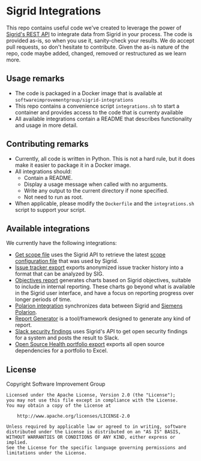# Sigrid Integrations

This repo contains useful code we've created to leverage the power of [Sigrid's REST API](https://docs.sigrid-says.com/integrations/sigrid-api-documentation.html) to integrate data from Sigrid in your process. The code is provided as-is, so when you use it, sanity-check your results. We do accept pull requests, so don't hesitate to contribute. Given the as-is nature of the repo, code maybe added, changed, removed or restructured as we learn more.

## Usage remarks

- The code is packaged in a Docker image that is available at `softwareimprovementgroup/sigrid-integrations`
- This repo contains a convenience script `integrations.sh` to start a container and provides access to the code that is currenty available
- All available integrations contain a README that describes functionality and usage in more detail.

## Contributing remarks

- Currently, all code is written in Python. This is not a hard rule, but it does make it easier to package it in a Docker image.
- All integrations should:
  - Contain a README.
  - Display a usage message when called with no arguments.
  - Write any output to the current directory if none specified.
  - Not need to run as root.
- When applicable, please modify the `Dockerfile` and the `integrations.sh` script to support your script.

## Available integrations

We currently have the following integrations:

* [Get scope file](get-scope-file/) uses the Sigrid API to retrieve the latest [scope configuration file](https://docs.sigrid-says.com/reference/analysis-scope-configuration.html) that was used by Sigrid.
* [Issue tracker export](issue-tracker-export/) exports anonymized issue tracker history into a format that can be analyzed by SIG.
* [Objectives report](objectives-report/) generates charts based on Sigrid objectives, suitable to include in internal reporting. These charts go beyond what is available in the Sigrid user interface, and have a focus on reporting progress over longer periods of time.
* [Polarion integration](polarion-integration/) synchronizes data between Sigrid and [Siemens Polarion](https://polarion.plm.automation.siemens.com).
* [Report Generator](report-generator/) is a tool/framework designed to generate any kind of report.
* [Slack security findings](slack-security-findings/) uses Sigrid's API to get open security findings for a system and posts the result to Slack.
* [Open Source Health portfolio export](export-portfolio-dependencies/) exports all open source dependencies for a portfolio to Excel.

## License

Copyright Software Improvement Group

    Licensed under the Apache License, Version 2.0 (the "License");
    you may not use this file except in compliance with the License.
    You may obtain a copy of the License at

        http://www.apache.org/licenses/LICENSE-2.0

    Unless required by applicable law or agreed to in writing, software
    distributed under the License is distributed on an "AS IS" BASIS,
    WITHOUT WARRANTIES OR CONDITIONS OF ANY KIND, either express or implied.
    See the License for the specific language governing permissions and
    limitations under the License.
